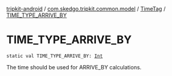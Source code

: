 [tripkit-android](../../index.md) / [com.skedgo.tripkit.common.model](../index.md) / [TimeTag](index.md) / [TIME_TYPE_ARRIVE_BY](./-t-i-m-e_-t-y-p-e_-a-r-r-i-v-e_-b-y.md)

# TIME_TYPE_ARRIVE_BY

`static val TIME_TYPE_ARRIVE_BY: `[`Int`](https://kotlinlang.org/api/latest/jvm/stdlib/kotlin/-int/index.html)

The time should be used for ARRIVE_BY calculations.

